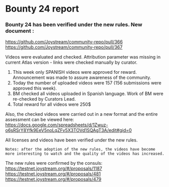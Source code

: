 # Bounty 24 report
### Bounty 24 has been verified under the new rules. New document :

https://github.com/Joystream/community-repo/pull/366
https://github.com/Joystream/community-repo/pull/367

Videos were evaluated and checked. Attribution parameter was missing in current Atlas version - links were checked manually by curator.

   1. This week only SPANISH videos were approved for reward. Announcement was made to assure awareness of the community.
   2. Today the number of uploaded videos were 157 (156 submissions were approved this week).
   3. BM checked all videos uploaded in Spanish language. Work of BM were re-checked by Curators Lead.
   4. Total reward for all videos were 250$

Also, the checked videos were carried out in a new format and the entire assessment can be viewed here: 
https://docs.google.com/spreadsheets/d/1Zwuz-o6sRSrY8Yfk9EeV5noLqZFv5X3TOVd1SQAgT3A/edit#gid=0

All licenses and videos have been verified under the new rules. 

`Notes: after the adoption of the new rules, the videos have become more interesting to watch and the quality of the videos has increased. `

The new rules were confirmed by the consuls:
https://testnet.joystream.org/#/proposals/1187  
https://testnet.joystream.org/#/proposals/481
https://testnet.joystream.org/#/proposals/479
